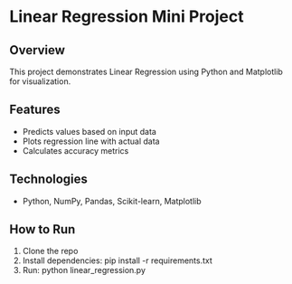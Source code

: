 # Linear Regression Mini Project

## Overview
This project demonstrates Linear Regression using Python and Matplotlib for visualization.

## Features
- Predicts values based on input data
- Plots regression line with actual data
- Calculates accuracy metrics

## Technologies
- Python, NumPy, Pandas, Scikit-learn, Matplotlib

## How to Run
1. Clone the repo
2. Install dependencies: pip install -r requirements.txt
3. Run: python linear_regression.py
